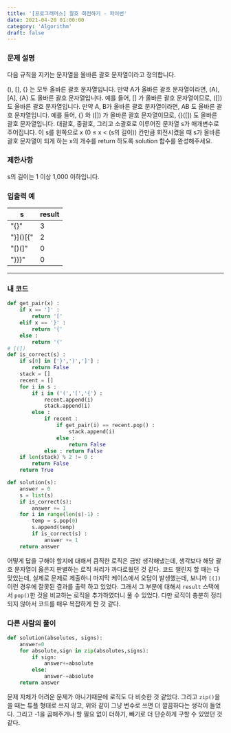 ```yaml
---
title: '[프로그래머스] 괄호 회전하기 - 파이썬'
date: 2021-04-20 01:00:00
category: 'Algorithm'
draft: false
---
```


### 문제 설명

다음 규칙을 지키는 문자열을 올바른 괄호 문자열이라고 정의합니다.

(), [], {} 는 모두 올바른 괄호 문자열입니다.
만약 A가 올바른 괄호 문자열이라면, (A), [A], {A} 도 올바른 괄호 문자열입니다. 예를 들어, [] 가 올바른 괄호 문자열이므로, ([]) 도 올바른 괄호 문자열입니다.
만약 A, B가 올바른 괄호 문자열이라면, AB 도 올바른 괄호 문자열입니다. 예를 들어, {} 와 ([]) 가 올바른 괄호 문자열이므로, {}([]) 도 올바른 괄호 문자열입니다.
대괄호, 중괄호, 그리고 소괄호로 이루어진 문자열 s가 매개변수로 주어집니다. 이 s를 왼쪽으로 x (0 ≤ x < (s의 길이)) 칸만큼 회전시켰을 때 s가 올바른 괄호 문자열이 되게 하는 x의 개수를 return 하도록 solution 함수를 완성해주세요.

### 제한사항

s의 길이는 1 이상 1,000 이하입니다.

### 입출력 예

| s        | result |
| -------- | ------ |
| "[](){}" | 3      |
| "}]()[{" | 2      |
| "[)(]"   | 0      |
| "}}}"    | 0      |

---

### 내 코드

```python
def get_pair(x) :
    if x == ']' :
        return '['
    elif x == '}' :
        return '{'
    else :
        return '('
# [(])
def is_correct(s) :
    if s[0] in ['}',')',']'] :
        return False
    stack = []
    recent = []
    for i in s :
        if i in ('(','[','{') :
            recent.append(i)
            stack.append(i)
        else :
            if recent :
                if get_pair(i) == recent.pop() :
                    stack.append(i)
                else :
                    return False
            else : return False
    if len(stack) % 2 != 0 :
        return False
    return True

def solution(s):
    answer = 0
    s = list(s)
    if is_correct(s):
        answer += 1
    for i in range(len(s)-1) :
        temp = s.pop(0)
        s.append(temp)
        if is_correct(s) :
            answer += 1
    return answer
```

어떻게 답을 구해야 할지에 대해서 큼직한 로직은 금방 생각해냈는데, 생각보다 해당 괄호 문자열이 옳은지 판별하는 로직 처리가 까다로웠던 것 같다. 코드 챌린지 할 때는 다 맞았는데, 실제로 문제로 제출하니 마지막 케이스에서 오답이 발생했는데, 보니까 `[(])` 이런 경우에 잘못된 결과를 출력 하고 있었다. 그래서 그 부분에 대해서 `result` 스택에서 `pop()`한 것을 비교하는 로직을 추가하였더니 풀 수 있었다. 다만 로직이 충분히 정리되지 않아서 코드를 매우 복잡하게 짠 것 같다.

### 다른 사람의 풀이

```python
def solution(absolutes, signs):
    answer=0
    for absolute,sign in zip(absolutes,signs):
        if sign:
            answer+=absolute
        else:
            answer-=absolute
    return answer

```

문제 자체가 어려운 문제가 아니기때문에 로직도 다 비슷한 것 같았다. 그리고 `zip()`을 쓸 때는 튜플 형태로 쓰지 않고, 위와 같이 그냥 변수로 쓰면 더 깔끔하다는 생각이 들었다. 그리고 -1을 곱해주거나 할 필요 없이 더하기, 빼기로 더 단순하게 구할 수 있었던 것 같다.
